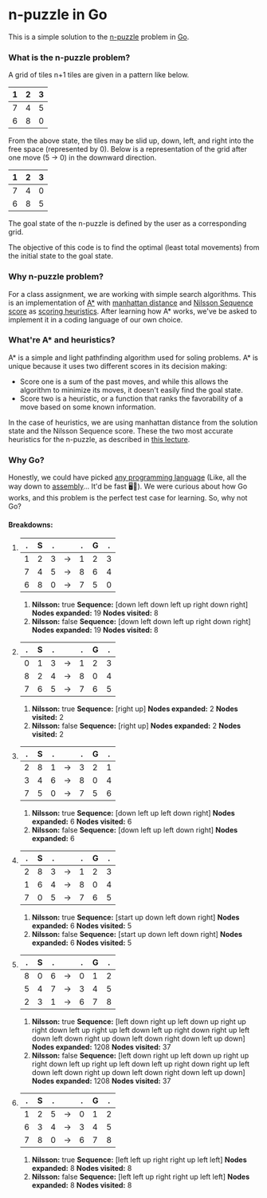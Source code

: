 # n-puzzle in Go
This is a simple solution to the [n-puzzle](https://en.wikipedia.org/wiki/N-puzzle) problem in [Go](https://en.wikipedia.org/wiki/Go_(programming_language)).

### What is the n-puzzle problem?

A grid of tiles n+1 tiles are given in a pattern like below.

1|2|3
-|-|-
7|4|5
6|8|0

From the above state, the tiles may be slid up, down, left, and right into the free space (represented by 0). Below is a representation of the grid after one move (5 -> 0) in the downward direction.

1|2|3
-|-|-
7|4|0
6|8|5

The goal state of the n-puzzle is defined by the user as a corresponding grid. 

The objective of this code is to find the optimal (least total movements) from the initial state to the goal state.

### Why n-puzzle problem?
For a class assignment, we are working with simple search algorithms. This is an implementation of [A*](https://en.wikipedia.org/wiki/A*_search_algorithm) with [manhattan distance](https://en.wikipedia.org/wiki/Manhattan_distance) and [Nilsson Sequence score](https://www.cse.iitk.ac.in/users/cs365/2009/ppt/13jan_Aman.pdf#page=7) as [scoring heuristics](https://en.wikipedia.org/wiki/Heuristic_(computer_science)). After learning how A* works, we've be asked to implement it in a coding language of our own choice.

### What're A* and heuristics?
A* is a simple and light pathfinding algorithm used for soling problems. A* is unique because it uses two different scores in its decision making:
* Score one is a sum of the past moves, and while this allows the algorithm to minimize its moves, it doesn't easily find the goal state. 
* Score two is a heuristic, or a function that ranks the favorability of a move based on some known information. 

In the case of heuristics, we are using manhattan distance from the solution state and the Nilsson Sequence score. These the two most accurate heuristics for the n-puzzle, as described in [this lecture](https://www.cse.iitk.ac.in/users/cs365/2009/ppt/13jan_Aman.pdf).

### Why Go?
Honestly, we could have picked [any programming language](https://en.wikipedia.org/wiki/List_of_programming_languages) (Like, all the way down to [assembly](https://en.wikipedia.org/wiki/Assembly_language)... It'd be fast 🖥💨). We were curious about how Go works, and this problem is the perfect test case for learning. So, why not Go?

#### Breakdowns:

1)
    .| **S** |.||.| **G** |.
    -|-|-|-|-|-|-
     1 | 2 | 3 |->| 1 | 2 | 3
     7 | 4 | 5 |->| 8 | 6 | 4
     6 | 8 | 0 |->| 7 | 5 | 0
    1) **Nilsson:** true 
    **Sequence:** [down left down left up right down right] 
    **Nodes expanded:** 19 
    **Nodes visited:** 8
    1) **Nilsson:** false 
    **Sequence:** [down left down left up right down right] 
    **Nodes expanded:** 19 
    **Nodes visited:** 8

2) 
    .| **S** |.||.| **G** |.
    -|-|-|-|-|-|-
     0 | 1 | 3 |->| 1 | 2 | 3
     8 | 2 | 4 |->| 8 | 0 | 4
     7 | 6 | 5 |->| 7 | 6 | 5
    1) **Nilsson:** true 
    **Sequence:** [right up] 
    **Nodes expanded:** 2 
    **Nodes visited:** 2
    1) **Nilsson:** false 
    **Sequence:** [right up] 
    **Nodes expanded:** 2 
    **Nodes visited:** 2

3)  
    .| **S** |.||.| **G** |.
    -|-|-|-|-|-|-
     2 | 8 | 1 |->| 3 | 2 | 1
     3 | 4 | 6 |->| 8 | 0 | 4
     7 | 5 | 0 |->| 7 | 5 | 6
    1) **Nilsson:** true 
    **Sequence:** [down left up left down right] 
    **Nodes expanded:** 6 
    **Nodes visited:** 6
    1) **Nilsson:** false 
    **Sequence:** [down left up left down right] 
    **Nodes expanded:** 6   

4) 
    .| **S** |.||.| **G** |.
    -|-|-|-|-|-|-
     2 | 8 | 3 |->| 1 | 2 | 3
     1 | 6 | 4 |->| 8 | 0 | 4
     7 | 0 | 5 |->| 7 | 6 | 5
    1) **Nilsson:** true 
    **Sequence:** [start up down left down right] 
    **Nodes expanded:** 6 
    **Nodes visited:** 5
    1) **Nilsson:** false 
    **Sequence:** [start up down left down right] 
    **Nodes expanded:** 6 
    **Nodes visited:** 5

5) 
    .| **S** |.||.| **G** |.
    -|-|-|-|-|-|-
     8 | 0 | 6 |->| 0 | 1 | 2
     5 | 4 | 7 |->| 3 | 4 | 5
     2 | 3 | 1 |->| 6 | 7 | 8
    1) **Nilsson:** true 
    **Sequence:** [left down right up left down up right up right down left up right up left down left up right down right up left down left down right up down left down right down left up down] 
    **Nodes expanded:** 1208 
    **Nodes visited:** 37
    1) **Nilsson:** false 
    **Sequence:** [left down right up left down up right up right down left up right up left down left up right down right up left down left down right up down left down right down left up down] 
    **Nodes expanded:** 1208 
    **Nodes visited:** 37

6) 
    .| **S** |.||.| **G** |.
    -|-|-|-|-|-|-
     1 | 2 | 5 |->| 0 | 1 | 2
     6 | 3 | 4 |->| 3 | 4 | 5
     7 | 8 | 0 |->| 6 | 7 | 8
    1) **Nilsson:** true 
    **Sequence:** [left left up right right up left left] 
    **Nodes expanded:** 8 
    **Nodes visited:** 8
    1) **Nilsson:** false 
    **Sequence:** [left left up right right up left left] 
    **Nodes expanded:** 8 
    **Nodes visited:** 8